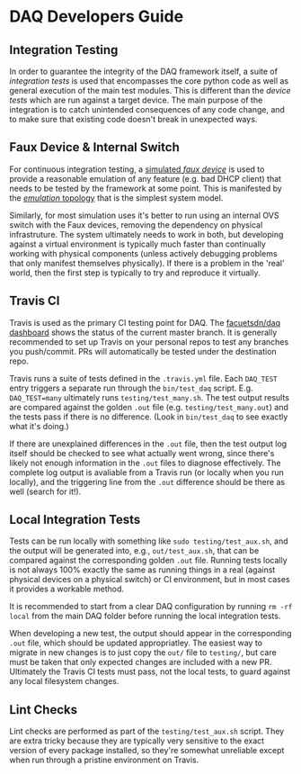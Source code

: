 # DAQ Developers Guide

## Integration Testing

In order to guarantee the integrity of the DAQ framework itself, a suite of
_integration tests_ is used that encompasses the core python code as well as general
execution of the main test modules. This is different than the _device tests_ which
are run against a target device. The main purpose of the integration is to catch
unintended consequences of any code change, and to make sure that existing code
doesn't break in unexpected ways.

## Faux Device & Internal Switch

For continuous integration testing, a [simulated _faux device_](faux.md) is used
to provide a reasonable emulation of any feature (e.g. bad DHCP client)
that needs to be tested by the framework at some point. This is manifested
by the [_emulation_ topology](topologies.md) that is the simplest system model.

Similarly, for most simulation uses it's better to run using an internal OVS switch with
the Faux devices, removing the dependency on physical infrastruture. The system ultimately
needs to work in both, but developing against a virtual environment is typically much
faster than continually working with physical components (unless actively debugging
problems that only manifest themselves physically). If there is a problem in the 'real'
world, then the first step is typically to try and reproduce it virtually.

## Travis CI

Travis is used as the primary CI testing point for DAQ. The
[facuetsdn/daq dashboard](https://travis-ci.com/faucetsdn/daq/branches) shows the
status of the current master branch. It is generally recommended to set up
Travis on your personal repos to test any branches you push/commit. PRs will
automatically be tested under the destination repo.

Travis runs a suite of tests defined in the `.travis.yml` file. Each `DAQ_TEST`
entry triggers a separate run through the `bin/test_daq` script. E.g. `DAQ_TEST=many`
ultimately runs `testing/test_many.sh`.  The test output results are compared against
the golden `.out` file (e.g. `testing/test_many.out`) and the tests pass if there
is no difference. (Look in `bin/test_daq` to see exactly what it's doing.)

If there are unexplained differences in the `.out` file, then the test output log
itself should be checked to see what actually went wrong, since there's likely
not enough information in the `.out` files to diagnose effectively. The complete
log output is avaliable from a Travis run (or locally when you run locally), and
the triggering line from the `.out` difference should be there as well (search for it!).

## Local Integration Tests

Tests can be run locally with something like `sudo testing/test_aux.sh`, and the output
will be generated into, e.g., `out/test_aux.sh`, that can be compared against the
corresponding golden `.out` file. Running tests locally is not always 100% exactly the
same as running things in a real (against physical devices on a physical switch) or
CI environment, but in most cases it provides a workable method.

It is recommended to start from a clear DAQ configuration by running `rm -rf local`
from the main DAQ folder before running the local integration tests.

When developing a new test, the output should appear in the corresponding `.out` file,
which should be updated appropriatley. The easiest way to migrate in new changes is to
just copy the `out/` file to `testing/`, but care must be taken that only expected
changes are included with a new PR. Ultimately the Travis CI tests must pass, not the
local tests, to guard against any local filesystem changes.

## Lint Checks

Lint checks are performed as part of the `testing/test_aux.sh` script. They are extra
tricky because they are typically very sensitive to the exact version of every package
installed, so they're somewhat unreliable except when run through a pristine environment
on Travis. 
